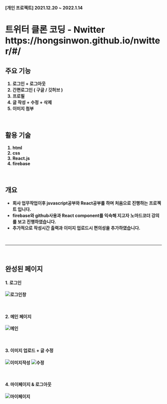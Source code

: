 <b>[개인 프로젝트] 2021.12.20 ~ 2022.1.14<b>

<h1>트위터 클론 코딩 - Nwitter 
  <span>https://hongsinwon.github.io/nwitter/#/</span></h1>

## 주요 기능 
  1. 로그인 + 로그아웃
  2. 간편로그인 ( 구글 / 깃허브 )
  3. 프로필
  4. 글 작성 + 수정 + 삭제
  5. 이미지 첨부

  </br>
  
## 활용 기술
  1. html
  2. css
  3. React.js
  4. firebase

  </br>
  
## 개요 
 - 회사 업무작업이후 jsvascript공부와 React공부를 하며 처음으로 진행하는 프로젝트 입니다. 
 - firebase와 github사용과 React component를 익숙해 지고자 노마드코더 강의를 보고 진행하였습니다. 
 - 추가적으로 작성시간 출력과 이미지 업로드시 편의성을 추가하였습니다.
  
  </br>

  --------------------------------------------
  </br>
  
## 완성된 페이지


#### 1. 로그인
![로그인창](nwitter-image/login.png)

 </br>

#### 2. 메인 페이지
![메인](nwitter-image/main.png)

 </br>

#### 3. 이미지 업로드 + 글 수정
![이미지작성](nwitter-image/img.png)
![수정](nwitter-image/edit.png)

 </br>

#### 4. 마이페이지 & 로그아웃
![마이페이지](nwitter-image/profile.png)

 </br>

